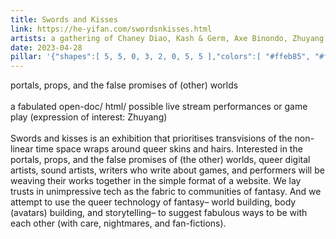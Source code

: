 ```yaml
---
title: Swords and Kisses
link: https://he-yifan.com/swordsnkisses.html
artists: a gathering of Chaney Diao, Kash & Germ, Axe Binondo, Zhuyang Liu, Nitesh Tailor, Song Han, Chia Amisola, Jiawei Zheng, angeldust and Nikki Caranzo. Curated and web design by yifan he
date: 2023-04-28
pillar: '{"shapes":[ 5, 5, 0, 3, 2, 0, 5, 5 ],"colors":[ "#ffeb85", "#ffffff", "#ffffff", "#d0a7ec", "#a68bbb", "#ffffff", "#ffffff", "#a8ffca" ]}'
---
```

portals, props, and the false promises of (other) worlds<br><br>a fabulated open-doc/ html/ possible live stream performances or game play (expression of interest: Zhuyang)<br><br>Swords and kisses is an exhibition that prioritises transvisions of the non-linear time space wraps around queer skins and hairs. Interested in the portals, props, and the false promises of (the other) worlds, queer digital artists, sound artists, writers who write about games, and performers will be weaving their works together in the simple format of a website. We lay trusts in unimpressive tech as the fabric to communities of fantasy. And we attempt to use the queer technology of fantasy– world building, body (avatars) building, and storytelling– to suggest fabulous ways to be with each other (with care, nightmares, and fan-fictions).
